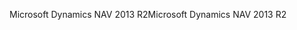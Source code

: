 <span data-ttu-id="9daac-101">Microsoft Dynamics NAV 2013 R2</span><span class="sxs-lookup"><span data-stu-id="9daac-101">Microsoft Dynamics NAV 2013 R2</span></span>